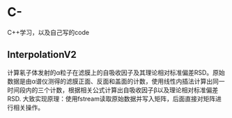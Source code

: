 # C-
C++学习，以及自己写的code

## InterpolationV2
计算氡子体发射的α粒子在滤膜上的自吸收因子及其理论相对标准偏差RSD。原始数据是由α谱仪测得的滤膜正面、反面和盖面的计数，使用线性内插法计算出同一时间段内的三个计数，根据相关公式计算出自吸收因子β以及理论相对标准偏差RSD.
大致实现原理：使用fstream读取原始数据并写入矩阵，后面直接对矩阵进行相关操作。
